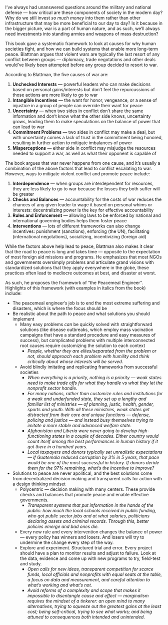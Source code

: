 I’ve always had unanswered questions around the military and national defense — how critical are these components of society in the modern day? Why do we still invest *so much money* into them rather than other infrastructure that may be more beneficial to our day to day? Is it because in the bigger picture, war is a part of human nature, and as such, we’ll always need investments into standing armies and weapons of mass destruction?

This book gave a systematic framework to look at causes for why human societies fight, and how we can build systems that enable more long-term peace. Blattman argues that violent wars are typically the last resort of any conflict between groups — diplomacy, trade negotations and other deals would’ve likely been attempted before any group decided to resort to war.

According to Blattman, the five causes of war are:

1. **Unchecked Interests** — powerful leaders who can make decisions based on personal gains/interests but don’t feel the repurcussions of those actions are more likely to go to war
2. **Intangible Incentives** — the want for honor, vengeance, or a sense of injustice in a group of people can override their want for peace
3. **Uncertainty** — when two sides in conflict don’t share the same information and don’t know what the other side knows, uncertainty grows, leading them to make speculations on the balance of power that can lead to war
4. **Commitment Problems** — two sides in conflict may make a deal, but with uncertainty comes a lack of trust in the commitment being honored, resulting in further action to mitigate imbalances of power
5. **Misperceptions** — either side in conflict may misjudge the resources needed to support a war, as well as what their opponent is capable of

The book argues that war never happens from one cause, and it’s usually a combination of the above factors that lead to conflict escalating to war. However, ways to mitigate violent conflict and promote peace include:

1. **Interdependence** — when groups are interdependent for resources, they are less likely to go to war because the losses they both suffer will be greater
2. **Checks and Balances** — accountability for the costs of war reduces the chances of any given leader to wage it based on personal whims or interests: decentralizing power is the key for effective accountability
3. **Rules and Enforcement** — allowing laws to be enforced by national and international governing bodies helps them foster peace
4. **Interventions** — lots of different frameworks can also change incentives: punishment (sanctions), enforcing (the UN), facilitating (international negotations), socializing, incentivizing (foreign aid)

While the factors above help lead to peace, Blattman also makes it clear that the road to peace is long and takes time — opposite to the expectation of most foreign aid missions and programs. He emphasizes that most NGOs and governments oversimply problems and articulate grand visions with standardized solutions that they apply everywhere in the globe, these practices often lead to mediocre outcomes at best, and disaster at worst.

As such, he proposes the framework of “the Peacemeal Engineer”. Highlights of this framework (with examples in italics from the book) include:

- The peacemeal engineer’s job is to end the most extreme suffering and disasters, which is where the focus should be
- Be realistic about the path to peace and what solutions you should implement
    - Many easy problems *can* be quickly solved with straightforward solutions (like disease outbreaks, which employ mass vacination campaigns that have a standard procedure and easy measures of success), but complicated problems with multiple interconnected root causes require customizing the solution to each context
        - *People, whether they are elites/separated from the problem or not, should approach each problem with humility and think critically about whose interests will be served.*
    - Avoid blindly imitating and replicating frameworks from successful societies
        - *When everything is a priority, nothing is a priority — weak states need to make trade offs for what they handle vs what they let the nonprofit sector handle.*
        - *For many nations, rather than customize rules and institutions for a weak and underfunded state, they set up a lengthy and familiar list of ministries — of planning, justic, health, gender, sports and youth. With all these ministries, weak states get distracted from their core and unique functions — defense, policing and justice — and instead busy themselves trying to imitate a more stable and advanced welfare state.*
        - *Afghanistan and Liberia were never going to develop high-functioning states in a couple of decades. Either country would count itself among the best performances in human history if it got there in a hundred years.*
        - *Local taxpayers and donors typically set unrealistic expectations — if Guatemala reduced corruption by 3% in 5 years, that pace would be one of the most successful in history. If donors deride them for the 97% remaining, what’s the incentive to improve?*
- Solutions to peace are never apolitical, and the best solutions come from decentralized decision making and transparent calls for action with a design thinking mindset
    - Polycentric — decision making with many centers. These provide checks and balances that promote peace and enable effective governments.
        - *Transparent systems that put information in the hands of the public: how much the local schools received in public funding, who got public sector jobs and at what salaries, politicians declaring assets and criminal records. Through this, better policies emerge and bad ones die.*
    - Every new rule and every intervention changes the balance of power — every policy has winners and losers. And losers will try to undermine the change every step of the way.
    - Explore and experiment. Structured trial and error. Every project should have a plan to monitor results and adjust to failure. Look at the data, evidence and come up with new programs to try, field-test and study.
        - *Open calls for new ideas, transparent competition for scarce funds, local officials and nonprofits with equal seats at the table, a focus on data and measurement, and careful attention to what’s working and what’s not.*
        - *Avoid reforms of a complexity and scope that makes it impossible to disentangle cause and effect — marginalism requires the mindset of a tinkerer: an open mind to many alternatives, trying to squeeze out the greatest gains at the least cost; being self-critical, trying to see what works; and being attuned to consequences both intended and unintended.*